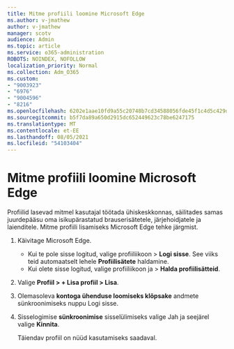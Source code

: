 ```yaml
---
title: Mitme profiili loomine Microsoft Edge
ms.author: v-jmathew
author: v-jmathew
manager: scotv
audience: Admin
ms.topic: article
ms.service: o365-administration
ROBOTS: NOINDEX, NOFOLLOW
localization_priority: Normal
ms.collection: Adm_O365
ms.custom:
- "9003923"
- "6976"
- "9004596"
- "8216"
ms.openlocfilehash: 6202e1aae10fd9a55c20748b7cd34588056fde45f1c4d5c429da651f7a9bb6a7
ms.sourcegitcommit: b5f7da89a650d2915dc652449623c78be6247175
ms.translationtype: MT
ms.contentlocale: et-EE
ms.lasthandoff: 08/05/2021
ms.locfileid: "54103404"
---
```

# <a name="create-multiple-profiles-in-microsoft-edge"></a>Mitme profiili loomine Microsoft Edge

Profiilid lasevad mitmel kasutajal töötada ühiskeskkonnas, säilitades samas juurdepääsu oma isikupärastatud brauserisätetele, järjehoidjatele ja laienditele. Mitme profiili lisamiseks Microsoft Edge tehke järgmist.

1. Käivitage Microsoft Edge.
    - Kui te pole sisse logitud, valige profiiliikoon > **Logi sisse**. See viiks teid automaatselt lehele **Profiilisätete** haldamine.
    - Kui olete sisse logitud, valige profiiliikoon ja > **Halda profiilisätteid**.
2. Valige **Profiil > + Lisa profiil > Lisa**.
3. Olemasoleva **kontoga ühenduse loomiseks klõpsake** andmete sünkroonimiseks nuppu Logi sisse.
4. Sisselogimise **sünkroonimise** sisselülimiseks valige Jah ja seejärel valige **Kinnita**.

    Täiendav profiil on nüüd kasutamiseks saadaval.
